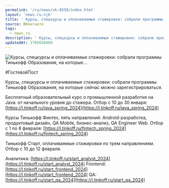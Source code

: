 ```yaml
---
permalink: '/ru/news/vk-8559/index.html'
layout: 'news.ru.njk'
title: ' Курсы, спецкурсы и оплачиваемые стажировки: собрали программы Тинькофф Образования, на которые…'
source: ВКонтакте
tags:
  - news_ru
description: ' Курсы, спецкурсы и оплачиваемые стажировки: собрали программы Тинькофф Образования, на которые…'
updatedAt: 1705658460
---
```

![ Курсы, спецкурсы и оплачиваемые стажировки: собрали программы Тинькофф Образования, на которые…](https://sun9-67.userapi.com/impg/LZOLXEnYvXVrkaZA0EAnZBsw6_N4Gs-WCrkJKQ/eTGe-ZXPI6A.jpg?size=512x512&quality=96&sign=a8df66262ec4d8e1c7f2c09c15f9a5a8&c_uniq_tag=zPP-hWrBoGniXkuiTWpoHGj8xi6Do1A8f5Mtb1le4bc&type=album)

#ГостевойПост

Курсы, спецкурсы и оплачиваемые стажировки: собрали программы Тинькофф Образования, на которые сейчас можно зарегистрироваться.

Бесплатный образовательный курс о промышленной разработке на Java: от начального уровня до стажера. Отбор с 10 до 30 января: [https://l.tinkoff.ru/java_spring_2024](https://l.tinkoff.ru/java_spring_2024)

Курсы Тинькофф Финтех, пять направлений: Android-разработка, продуктовый дизайн, QA Mobile, бизнес-анализ, QA Engineer Web. Отбор с 1 по 8 февраля: [https://l.tinkoff.ru/fintech_spring_2024](https://l.tinkoff.ru/fintech_spring_2024)

Тинькофф Старт, оплачиваемые стажировки по трем направлениям. Отбор с 10 до 12 февраля.

Аналитика: [https://l.tinkoff.ru/start_analyst_2024](https://l.tinkoff.ru/start_analyst_2024)
Frontend: [https://l.tinkoff.ru/start_frontend_2024](https://l.tinkoff.ru/start_frontend_2024)
QA: [https://l.tinkoff.ru/start_qa_2024](https://l.tinkoff.ru/start_qa_2024)
